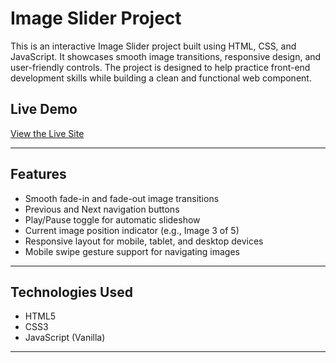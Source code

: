 # Image Slider Project

This is an interactive Image Slider project built using HTML, CSS, and JavaScript. It showcases smooth image transitions, responsive design, and user-friendly controls. The project is designed to help practice front-end development skills while building a clean and functional web component.

## Live Demo

[View the Live Site](https://furydark.github.io/image-slider/)

---

## Features

- Smooth fade-in and fade-out image transitions
- Previous and Next navigation buttons
- Play/Pause toggle for automatic slideshow
- Current image position indicator (e.g., Image 3 of 5)
- Responsive layout for mobile, tablet, and desktop devices
- Mobile swipe gesture support for navigating images

---

## Technologies Used

- HTML5
- CSS3
- JavaScript (Vanilla)

---
